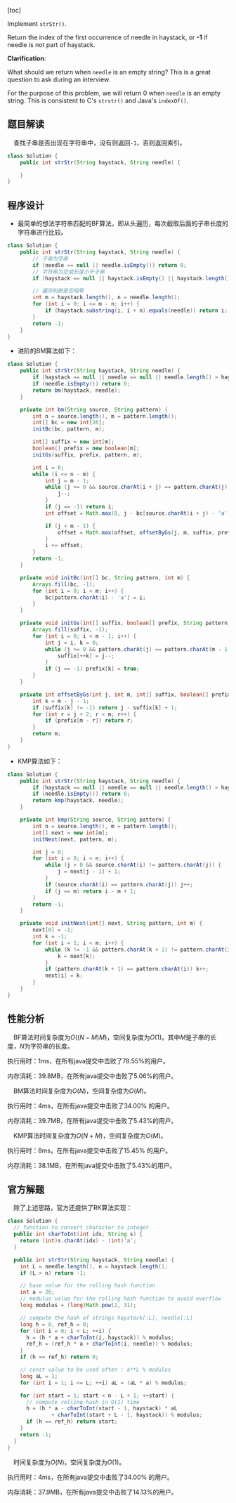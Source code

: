 [toc]

Implement `strStr()`.

Return the index of the first occurrence of needle in haystack, or **-1** if needle is not part of haystack.



**Clarification**:

What should we return when `needle` is an empty string? This is a great question to ask during an interview.

For the purpose of this problem, we will return 0 when `needle` is an empty string. This is consistent to C's `strstr()` and Java's `indexOf()`.



## 题目解读

&emsp;查找子串是否出现在字符串中，没有则返回`-1`，否则返回索引。

```java
class Solution {
    public int strStr(String haystack, String needle) {

    }
}
```

## 程序设计

* 最简单的想法字符串匹配的BF算法，即从头遍历，每次截取后面的子串长度的字符串进行比较。

```java
class Solution {
    public int strStr(String haystack, String needle) {
        // 子串为空串
        if (needle == null || needle.isEmpty()) return 0;
        // 字符串为空或长度小于子串
        if (haystack == null || haystack.isEmpty() || haystack.length() < needle.length()) return -1;

        // 遍历判断是否相等
        int m = haystack.length(), n = needle.length();
        for (int i = 0; i <= m - n; i++) {
            if (haystack.substring(i, i + n).equals(needle)) return i;
        }
        return -1;
    }
}
```

* 进阶的BM算法如下：

```java
class Solution {
    public int strStr(String haystack, String needle) {
        if (haystack == null || needle == null || needle.length() > haystack.length()) return -1;
        if (needle.isEmpty()) return 0;
        return bm(haystack, needle);
    }

    private int bm(String source, String pattern) {
        int n = source.length(), m = pattern.length();
        int[] bc = new int[26];
        initBc(bc, pattern, m);

        int[] suffix = new int[m];
        boolean[] prefix = new boolean[m];
        initGs(suffix, prefix, pattern, m);

        int i = 0;
        while (i <= n - m) {
            int j = m - 1;
            while (j >= 0 && source.charAt(i + j) == pattern.charAt(j)) {
                j--;
            }
            if (j == -1) return i;
            int offset = Math.max(0, j - bc[source.charAt(i + j) - 'a']);

            if (j < m - 1) {
                offset = Math.max(offset, offsetByGs(j, m, suffix, prefix));
            }
            i += offset;
        }
        return -1;
    }

    private void initBc(int[] bc, String pattern, int m) {
        Arrays.fill(bc, -1);
        for (int i = 0; i < m; i++) {
            bc[pattern.charAt(i) - 'a'] = i;
        }
    }

    private void initGs(int[] suffix, boolean[] prefix, String pattern, int m) {
        Arrays.fill(suffix, -1);
        for (int i = 0; i < m - 1; i++) {
            int j = i, k = 0;
            while (j >= 0 && pattern.charAt(j) == pattern.charAt(m - 1 - k)) {
                suffix[++k] = j--;
            }
            if (j == -1) prefix[k] = true; 
        }
    }

    private int offsetByGs(int j, int m, int[] suffix, boolean[] prefix) {
        int k = m - j - 1;
        if (suffix[k] != -1) return j - suffix[k] + 1;
        for (int r = j + 2; r < m; r++) {
            if (prefix[m - r]) return r;
        }
        return m;
    }
}
```

* KMP算法如下：

```java
class Solution {
    public int strStr(String haystack, String needle) {
        if (haystack == null || needle == null || needle.length() > haystack.length()) return -1;
        if (needle.isEmpty()) return 0;
        return kmp(haystack, needle);
    }

    private int kmp(String source, String pattern) {
        int n = source.length(), m = pattern.length();
        int[] next = new int[m];
        initNext(next, pattern, m);

        int j = 0;
        for (int i = 0; i < n; i++) {
            while (j > 0 && source.charAt(i) != pattern.charAt(j)) {
                j = next[j - 1] + 1;
            }
            if (source.charAt(i) == pattern.charAt(j)) j++;
            if (j == m) return i - m + 1;
        }
        return -1;
    }

    private void initNext(int[] next, String pattern, int m) {
        next[0] = -1;
        int k = -1;
        for (int i = 1; i < m; i++) {
            while (k != -1 && pattern.charAt(k + 1) != pattern.charAt(i)) {
                k = next[k];
            }
            if (pattern.charAt(k + 1) == pattern.charAt(i)) k++;
            next[i] = k;
        }
    }
}
```

## 性能分析

&emsp;BF算法时间复杂度为$O((N - M)M)$，空间复杂度为$O(1)$。其中$M$是子串的长度，$N$为字符串的长度。

执行用时：1ms，在所有java提交中击败了78.55%的用户。

内存消耗：39.8MB，在所有java提交中击败了5.06%的用户。

&emsp;BM算法时间复杂度为$O(N)$，空间复杂度为$O(M)$。

执行用时：4ms，在所有java提交中击败了34.00% 的用户。

内存消耗：39.7MB，在所有java提交中击败了5.43%的用户。

&emsp;KMP算法时间复杂度为$O(N + M)$，空间复杂度为$O(M)$。

执行用时：8ms，在所有java提交中击败了15.45% 的用户。

内存消耗：38.1MB，在所有java提交中击败了5.43%的用户。

## 官方解题

&emsp;除了上述思路，官方还提供了RK算法实现：

```java
class Solution {
  // function to convert character to integer
  public int charToInt(int idx, String s) {
    return (int)s.charAt(idx) - (int)'a';
  }

  public int strStr(String haystack, String needle) {
    int L = needle.length(), n = haystack.length();
    if (L > n) return -1;

    // base value for the rolling hash function
    int a = 26;
    // modulus value for the rolling hash function to avoid overflow
    long modulus = (long)Math.pow(2, 31);

    // compute the hash of strings haystack[:L], needle[:L]
    long h = 0, ref_h = 0;
    for (int i = 0; i < L; ++i) {
      h = (h * a + charToInt(i, haystack)) % modulus;
      ref_h = (ref_h * a + charToInt(i, needle)) % modulus;
    }
    if (h == ref_h) return 0;

    // const value to be used often : a**L % modulus
    long aL = 1;
    for (int i = 1; i <= L; ++i) aL = (aL * a) % modulus;

    for (int start = 1; start < n - L + 1; ++start) {
      // compute rolling hash in O(1) time
      h = (h * a - charToInt(start - 1, haystack) * aL
              + charToInt(start + L - 1, haystack)) % modulus;
      if (h == ref_h) return start;
    }
    return -1;
  }
}
```

&emsp;时间复杂度为$O(N)$，空间复杂度为$O(1)$。

执行用时：4ms，在所有java提交中击败了34.00% 的用户。

内存消耗：37.9MB，在所有java提交中击败了14.13%的用户。